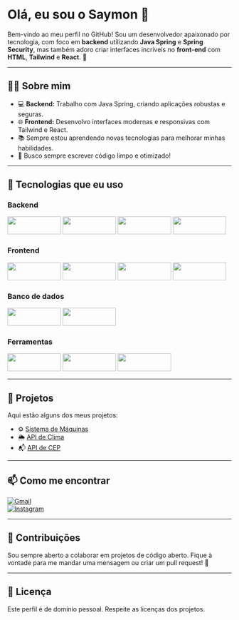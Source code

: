 # Olá, eu sou o Saymon 👋

Bem-vindo ao meu perfil no GitHub! Sou um desenvolvedor apaixonado por tecnologia, com foco em **backend** utilizando **Java Spring** e **Spring Security**, mas também adoro criar interfaces incríveis no **front-end** com **HTML**, **Tailwind** e **React**. 🚀

---

## 🧑‍💻 Sobre mim

- 💻 **Backend:** Trabalho com Java Spring, criando aplicações robustas e seguras.
- 🌐 **Frontend:** Desenvolvo interfaces modernas e responsivas com Tailwind e React.
- 📚 Sempre estou aprendendo novas tecnologias para melhorar minhas habilidades.
- 🎯 Busco sempre escrever código limpo e otimizado!

---

## 🚀 Tecnologias que eu uso  

### **Backend**  
<p align="left">
  <img src="https://img.shields.io/badge/-Java-007396?style=for-the-badge&logo=openjdk&logoColor=white" width="120" height="40"/>
  <img src="https://img.shields.io/badge/-Spring-6DB33F?style=for-the-badge&logo=spring&logoColor=white" width="120" height="40"/>
  <img src="https://img.shields.io/badge/-Spring%20Security-6DB33F?style=for-the-badge&logo=springsecurity&logoColor=white" width="120" height="40"/>
  <img src="https://img.shields.io/badge/-Kafka-231F20?style=for-the-badge&logo=apachekafka&logoColor=white" width="120" height="40"/>
</p>

### **Frontend**  
<p align="left">
  <img src="https://img.shields.io/badge/-HTML5-E34F26?style=for-the-badge&logo=html5&logoColor=white" width="120" height="40"/>
  <img src="https://img.shields.io/badge/-Tailwind%20CSS-06B6D4?style=for-the-badge&logo=tailwindcss&logoColor=white" width="120" height="40"/>
  <img src="https://img.shields.io/badge/-React-61DAFB?style=for-the-badge&logo=react&logoColor=white" width="120" height="40"/>
  <img src="https://img.shields.io/badge/-Next.js-000000?style=for-the-badge&logo=nextdotjs&logoColor=white" width="120" height="40"/>
</p>

### **Banco de dados**  
<p align="left">
  <img src="https://img.shields.io/badge/-MySQL-4479A1?style=for-the-badge&logo=mysql&logoColor=white" width="120" height="40"/>
  <img src="https://img.shields.io/badge/-PostgreSQL-336791?style=for-the-badge&logo=postgresql&logoColor=white" width="120" height="40"/>
</p>

### **Ferramentas**  
<p align="left">
  <img src="https://img.shields.io/badge/-Git-F05032?style=for-the-badge&logo=git&logoColor=white" width="120" height="40"/>
  <img src="https://img.shields.io/badge/-Docker-2496ED?style=for-the-badge&logo=docker&logoColor=white" width="120" height="40"/>
  <img src="https://img.shields.io/badge/-Vite-646CFF?style=for-the-badge&logo=vite&logoColor=white" width="120" height="40"/>
</p>

---

## 📂 Projetos

Aqui estão alguns dos meus projetos:

- ⚙️ [Sistema de Máquinas](https://github.com/SaymonTheDev7/MachineSystem)  
- 🌦️ [API de Clima](https://apiconsultweather.vercel.app)  
- 📬 [API de CEP](https://apiconsultcep.vercel.app)  

---

## 📫 Como me encontrar  

[![Gmail](https://img.shields.io/badge/-saymonoliveiracastro@gmail.com-D14836?style=for-the-badge&logo=gmail&logoColor=white)](mailto:saymonoliveiracastro@gmail.com)  
[![Instagram](https://img.shields.io/badge/-@oliveirasaymonn-E4405F?style=for-the-badge&logo=instagram&logoColor=white)](https://instagram.com/oliveirasaymonn)  

---

## 🤝 Contribuições

Sou sempre aberto a colaborar em projetos de código aberto. Fique à vontade para me mandar uma mensagem ou criar um pull request! 🚀

---

## 📜 Licença

Este perfil é de domínio pessoal. Respeite as licenças dos projetos.
